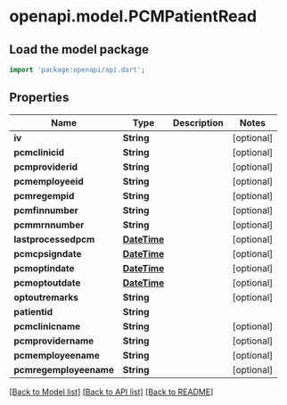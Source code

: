 # openapi.model.PCMPatientRead

## Load the model package
```dart
import 'package:openapi/api.dart';
```

## Properties
Name | Type | Description | Notes
------------ | ------------- | ------------- | -------------
**iv** | **String** |  | [optional] 
**pcmclinicid** | **String** |  | [optional] 
**pcmproviderid** | **String** |  | [optional] 
**pcmemployeeid** | **String** |  | [optional] 
**pcmregempid** | **String** |  | [optional] 
**pcmfinnumber** | **String** |  | [optional] 
**pcmmrnnumber** | **String** |  | [optional] 
**lastprocessedpcm** | [**DateTime**](DateTime.md) |  | [optional] 
**pcmcpsigndate** | [**DateTime**](DateTime.md) |  | [optional] 
**pcmoptindate** | [**DateTime**](DateTime.md) |  | [optional] 
**pcmoptoutdate** | [**DateTime**](DateTime.md) |  | [optional] 
**optoutremarks** | **String** |  | [optional] 
**patientid** | **String** |  | 
**pcmclinicname** | **String** |  | [optional] 
**pcmprovidername** | **String** |  | [optional] 
**pcmemployeename** | **String** |  | [optional] 
**pcmregemployeename** | **String** |  | [optional] 

[[Back to Model list]](../README.md#documentation-for-models) [[Back to API list]](../README.md#documentation-for-api-endpoints) [[Back to README]](../README.md)


